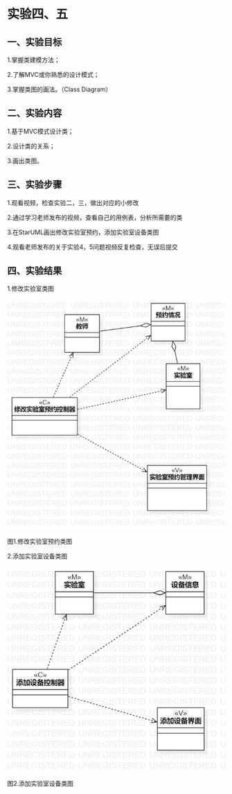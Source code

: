 ﻿# 实验四、五

## 一、实验目标

1.掌握类建模方法；

2.了解MVC或你熟悉的设计模式；

3.掌握类图的画法。（Class Diagram）


## 二、实验内容

1.基于MVC模式设计类；

2.设计类的关系；

3.画出类图。

## 三、实验步骤

1.观看视频，检查实验二，三，做出对应的小修改

2.通过学习老师发布的视频，查看自己的用例表，分析所需要的类

3.在StarUML画出修改实验室预约，添加实验室设备类图

4.观看老师发布的关于实验4，5问题视频反复检查，无误后提交


## 四、实验结果

1.修改实验室类图

![第一个UML图](./reserveMVC.jpg)

图1.修改实验室预约类图

2.添加实验室设备类图

![第一个UML图](./addMVC.jpg)

图2.添加实验室设备类图
